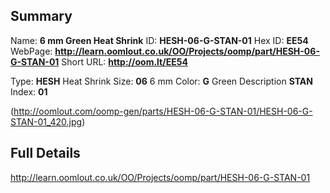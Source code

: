 

 ## Summary
Name: __6 mm Green Heat Shrink__
ID: __HESH-06-G-STAN-01__
Hex ID: __EE54__
WebPage: __http://learn.oomlout.co.uk/OO/Projects/oomp/part/HESH-06-G-STAN-01__
Short URL: __http://oom.lt/EE54__

Type: __HESH__ Heat Shrink 
Size: __06__ 6 mm 
Color: __G__ Green 
Description __STAN__  
Index: __01__


(http://oomlout.com/oomp-gen/parts/HESH-06-G-STAN-01/HESH-06-G-STAN-01_420.jpg)


 ## Full Details
 http://learn.oomlout.co.uk/OO/Projects/oomp/part/HESH-06-G-STAN-01














